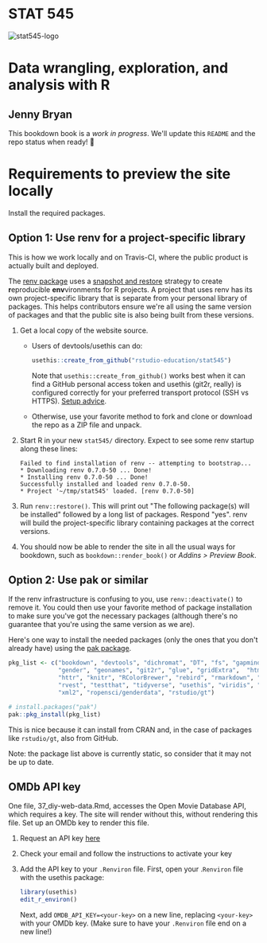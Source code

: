 # STAT 545


![stat545-logo](https://github.com/ngshasan/STAT545/assets/65890522/ca39d150-1900-4779-ae1c-ebd607220817)

# Data wrangling, exploration, and analysis with R

## **Jenny Bryan**


This bookdown book is a *work in progress*. We'll update this `README` and the repo status when ready! :rocket:

# Requirements to preview the site locally 

Install the required packages.

## Option 1: Use renv for a project-specific library

This is how we work locally and on Travis-CI, where the public product is actually built and deployed.

The [renv package](https://rstudio.github.io/renv/index.html) uses a [snapshot and restore](https://environments.rstudio.com/snapshot.html) strategy to create **r**eproducible **env**vironments for R projects. A project that uses renv has
its own project-specific library that is separate from your personal library of packages. This helps contributors ensure we're all using the same version of packages and that the public site is also being built from these versions.

1. Get a local copy of the website source.
   * Users of devtools/usethis can do:
     ```r
     usethis::create_from_github("rstudio-education/stat545")
     ```
     Note that `usethis::create_from_github()` works best when it can find a
     GitHub personal access token and usethis (git2r, really) is configured
     correctly for your preferred transport protocol (SSH vs HTTPS).
     [Setup advice](https://usethis.r-lib.org/articles/articles/usethis-setup.html).
     
   * Otherwise, use your favorite method to fork and clone or download the
     repo as a ZIP file and unpack.
     
1. Start R in your new `stat545/` directory. Expect to see some renv startup
   along these lines:
   ```
   Failed to find installation of renv -- attempting to bootstrap...
   * Downloading renv 0.7.0-50 ... Done!
   * Installing renv 0.7.0-50 ... Done!
   Successfully installed and loaded renv 0.7.0-50.
   * Project '~/tmp/stat545' loaded. [renv 0.7.0-50]
   ```
1. Run `renv::restore()`. This will print out "The following package(s) will be
   installed" followed by a long list of packages. Respond "yes". renv will
   build the project-specific library containing packages at the correct
   versions.
1. You should now be able to render the site in all the usual ways for bookdown,
   such as `bookdown::render_book()` or *Addins > Preview Book*.
    
    
## Option 2: Use pak or similar


If the renv infrastructure is confusing to you, use `renv::deactivate()` to remove it. You could then use your favorite method of package installation to make sure you've got the necessary packages (although there's no guarantee that you're using the same version as we are).

Here's one way to install the needed packages (only the ones that you don't already have) using the [pak package](https://pak.r-lib.org/index.html).

```r
pkg_list <- c("bookdown", "devtools", "dichromat", "DT", "fs", "gapminder",
              "gender", "geonames", "git2r", "glue", "gridExtra",  "htmltools",
              "httr", "knitr", "RColorBrewer", "rebird", "rmarkdown", "rplos", 
              "rvest", "testthat", "tidyverse", "usethis", "viridis", "xfun", 
              "xml2", "ropensci/genderdata", "rstudio/gt")

# install.packages("pak")
pak::pkg_install(pkg_list)
```

This is nice because it can install from CRAN and, in the case of packages like `rstudio/gt`, also from GitHub.

<!--TODO: Change pkg_list to not be static, maybe use renv::dependencies(path = "DESCRIPTION")?-->

Note: the package list above is currently static, so consider that it may not be up to date.

## OMDb API key

One file, 37_diy-web-data.Rmd, accesses the Open Movie Database API, which requires a key. The site will render without this, without rendering this file. Set up an OMDb key to render this file.

1. Request an API key [here](https://www.omdbapi.com/apikey.aspx)
1. Check your email and follow the instructions to activate your key
1. Add the API key to your `.Renviron` file. First, open your .`Renviron` file with the usethis package:
  
    ```r
    library(usethis)
    edit_r_environ()
    ```
    
    Next, add `OMDB_API_KEY=<your-key>` on a new line, replacing `<your-key>` with your OMDb key. (Make sure to have your `.Renviron` file end on a new line!)
